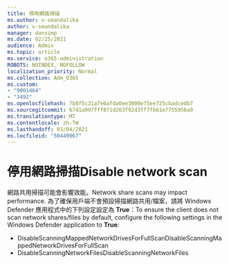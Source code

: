 ```yaml
---
title: 停用網路掃描
ms.author: v-smandalika
author: v-smandalika
manager: dansimp
ms.date: 02/25/2021
audience: Admin
ms.topic: article
ms.service: o365-administration
ROBOTS: NOINDEX, NOFOLLOW
localization_priority: Normal
ms.collection: Adm_O365
ms.custom:
- "9001464"
- "3492"
ms.openlocfilehash: 7b0f5c21a7e6afda0ee3000e75ee725cbadcedb7
ms.sourcegitcommit: 6741a997fff871d263f92d3ff7fb61e7755956a9
ms.translationtype: MT
ms.contentlocale: zh-TW
ms.lasthandoff: 03/04/2021
ms.locfileid: "50449067"
---
```

# <a name="disable-network-scan"></a><span data-ttu-id="799e1-102">停用網路掃描</span><span class="sxs-lookup"><span data-stu-id="799e1-102">Disable network scan</span></span>

<span data-ttu-id="799e1-103">網路共用掃描可能會影響效能。</span><span class="sxs-lookup"><span data-stu-id="799e1-103">Network share scans may impact performance.</span></span>  <span data-ttu-id="799e1-104">為了確保用戶端不會預設掃描網路共用/檔案，請將 Windows Defender 應用程式中的下列設定設定為 **True**：</span><span class="sxs-lookup"><span data-stu-id="799e1-104">To ensure the client does not scan network shares/files by default, configure the following settings in the Windows Defender application to **True**:</span></span>

- <span data-ttu-id="799e1-105">DisableScanningMappedNetworkDrivesForFullScan</span><span class="sxs-lookup"><span data-stu-id="799e1-105">DisableScanningMappedNetworkDrivesForFullScan</span></span>
- <span data-ttu-id="799e1-106">DisableScanningNetworkFiles</span><span class="sxs-lookup"><span data-stu-id="799e1-106">DisableScanningNetworkFiles</span></span>